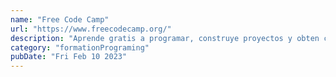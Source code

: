 ```yaml
---
name: "Free Code Camp"
url: "https://www.freecodecamp.org/"
description: "Aprende gratis a programar, construye proyectos y obten certificaciones."
category: "formationPrograming"
pubDate: "Fri Feb 10 2023"
---
```

